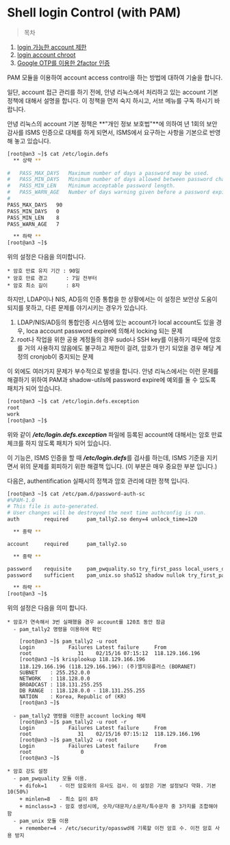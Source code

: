 # Shell login Control (with PAM)

> 목차
1. [login 가능한 account 제한](chapter2-2-pam-control-1.md)
2. [login account chroot](chapter2-2-pam-control-2.md)
3. [Google OTP를 이용한 2factor 인증](chapter2-2-pam-control-3.md)


PAM 모듈을 이용하여 account access control을 하는 방법에 대하여 기술을 합니다.

일단, account 접근 관리를 하기 전에, 안녕 리눅스에서 처리하고 있는 account 기본 정책에 대해서 설명을 합니다. 이 정책을 먼저 숙지 하시고, 서브 메뉴를 구독 하시기 바랍니다.


안녕 리눅스의 account 기본 정책은 **"개인 정보 보호법"**에 의하여 년 1회의 보안 감사를 ISMS 인증으로 대체를 하게 되면서, ISMS에서 요구하는 사항을 기본으로 반영해 놓고 있습니다.

```bash
[root@an3 ~]$ cat /etc/login.defs
  ** 상략 **
  
#   PASS_MAX_DAYS   Maximum number of days a password may be used.
#   PASS_MIN_DAYS   Minimum number of days allowed between password changes.
#   PASS_MIN_LEN    Minimum acceptable password length.
#   PASS_WARN_AGE   Number of days warning given before a password expires.
#
PASS_MAX_DAYS   90
PASS_MIN_DAYS   0
PASS_MIN_LEN    8
PASS_WARN_AGE   7

  ** 하략 **
[root@an3 ~]$
```

위의 설정은 다음을 의미합니다.

    * 암호 만료 유지 기간 : 90일
    * 암호 만료 경고      : 7일 전부터
    * 암호 최소 길이      : 8자

하지만, LDAP이나 NIS, AD등의 인증 통합을 한 상황에서는 이 설정은 보안상 도움이 되지를 못하고, 다른 문제를 야기시키는 경우가 있습니다.

  1. LDAP/NIS/AD등의 통합인증 시스템에 있는 account가 local account도 있을 경우, loca account password expire에 의해서 locking 되는 문제
  2. root나 작업을 위한 공용 계정들의 경우 sudo나 SSH key를 이용하기 때문에 암호를 거의 사용하지 않음에도 불구하고 제한이 걸려, 암호가 만기 되었을 경우 해당 계정의 cronjob이 중지되는 문제

이 외에도 여러가지 문제가 부수적으로 발생을 합니다. 안녕 리눅스에서는 이런 문제를 해결하기 위하여 PAM과 shadow-utils에 password expire에 예외를 둘 수 있도록 패치가 되어 있습니다.

```bash
[root@an3 ~]$ cat /etc/login.defs.exception
root
work
[root@an3 ~]$
```

위와 같이 ***/etc/login.defs.exception*** 파일에 등록된 account에 대해서는 암호 만료 체크를 하지 않도록 패치가 되어 있습니다.

이 기능은, ISMS 인증을 할 때 ***/etc/login.defs***를 검사를 하는데, ISMS 기준을 지키면서 위의 문제를  회피하기 위한 해결책 입니다. (이 부분은 매우 중요한 부분 입니다.)




다음은, authentification 실패시의 정책과 암호 관리에 대한 정책 입니다.

```bash
[root@an3 ~]$ cat /etc/pam.d/password-auth-sc
#%PAM-1.0
# This file is auto-generated.
# User changes will be destroyed the next time authconfig is run.
auth        required      pam_tally2.so deny=4 unlock_time=120

  ** 중략 **

account     required      pam_tally2.so

  ** 중략 **

password    requisite     pam_pwquality.so try_first_pass local_users_only retry=3 authtok_type= difok=1 minlen=8 minclass=3
password    sufficient    pam_unix.so sha512 shadow nullok try_first_pass use_authtok remember=4

  ** 하략 **
[root@an3 ~]$
```

위의 설정은 다음을 의미 합니다.

    * 암호가 연속해서 3번 실패했을 경우 account를 120초 동안 잠금
      - pam_tally2 명령을 이용하여 확인
      
        [root@an3 ~]$ pam_tally2 -u root
        Login           Failures Latest failure     From
        root               31    02/15/16 07:15:12  118.129.166.196
        [root@an3 ~]$ krisplookup 118.129.166.196
        118.129.166.196 (118.129.166.196): (주)엘지유플러스 (BORANET)
        SUBNET    : 255.252.0.0
        NETWORK   : 118.128.0.0
        BROADCAST : 118.131.255.255
        DB RANGE  : 118.128.0.0 - 118.131.255.255
        NATION    : Korea, Republic of (KR)
        [root@an3 ~]$
        
      - pam_tally2 명령을 이용한 account locking 해제
        [root@an3 ~]$ pam_tally2 -u root -r
        Login           Failures Latest failure     From
        root               31    02/15/16 07:15:12  118.129.166.196
        [root@an3 ~]$ pam_tally2 -u root
        Login           Failures Latest failure     From
        root                0
        [root@an3 ~]$
        
    * 암호 강도 설정
      - pam_pwquality 모듈 이용.
        + difok=1    - 이전 암호와의 유사도 검사. 이 설정은 기본 설정보다 약화. 기본 10(50%)
        + minlen=8   - 최소 길이 8자
        + minclass=3 - 암호 생성시에, 숫자/대문자/소문자/특수문자 중 3가지를 조합해야 함
      - pam_unix 모듈 이용
        + remember=4 - /etc/security/opasswd에 기록할 이전 암호 수. 이전 암호 사용 방지

      

      
      
